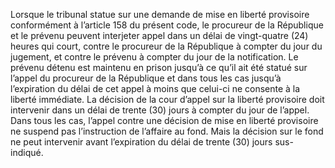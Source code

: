 Lorsque le tribunal statue sur une demande de mise en liberté provisoire conformément à l’article 158 du présent code, le procureur de la République et le prévenu peuvent interjeter appel dans un délai de vingt-quatre (24) heures qui court, contre le procureur de la République à compter du jour du jugement, et contre le prévenu à compter du jour de la notification.
Le prévenu détenu est maintenu en prison jusqu’à ce qu’il ait été statué sur l’appel du procureur de la République et dans tous les cas jusqu’à l’expiration du délai de cet appel à moins que celui-ci ne consente à la liberté immédiate.
La décision de la cour d’appel sur la liberté provisoire doit intervenir dans un délai de trente (30) jours à compter du jour de l’appel.
Dans tous les cas, l’appel contre une décision de mise en liberté provisoire ne suspend pas l’instruction de l’affaire au fond. Mais la décision sur le fond ne peut intervenir avant l’expiration du délai de trente (30) jours sus-indiqué.